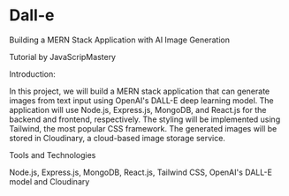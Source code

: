 # Dall-e

Building a MERN Stack Application with AI Image Generation

Tutorial by JavaScripMastery

Introduction:

In this project, we will build a MERN stack application that can generate images from text input using OpenAI's DALL-E deep learning model. The application will use Node.js, Express.js, MongoDB, and React.js for the backend and frontend, respectively. The styling will be implemented using Tailwind, the most popular CSS framework. The generated images will be stored in Cloudinary, a cloud-based image storage service.

Tools and Technologies

Node.js,
Express.js,
MongoDB,
React.js,
Tailwind CSS,
OpenAI's DALL-E model and
Cloudinary
